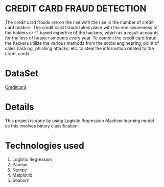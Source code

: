
# CREDIT CARD FRAUD DETECTION

The credit card frauds are on the rise with the rise in the number of credit card holders.
The credit card frauds takes place with the non-awareness of the holders or IT based
expertise of the hackers, which as a result accounts for the loss of heavier amounts every
year. To commit the credit card fraud, the hackers utilize the various methods from the
social engineering, point of sales hacking, phishing attacks, etc. to steal the information
related to the credit cards

# DataSet

[Creditcard](https://www.kaggle.com/code/janiobachmann/credit-fraud-dealing-with-imbalanced-datasets)

# Details

This project is done by using Logistic Regression Machine learning model as this involves binary classification

# Technologies used
1. Logistic Regression
2. Pandas
3. Numpy
4. Matplotlib
5. Seaborn